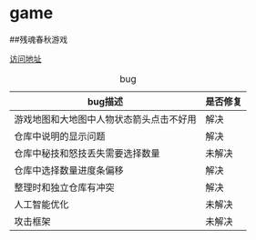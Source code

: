 # game

##残魂春秋游戏

[访问地址](http://hongming-github.github.io/game/index.html)

<table>
   <caption>bug</caption>
   <thead>
      <tr>
         <th>bug描述</th>
         <th>是否修复</th>
      </tr>
   </thead>
   <tbody>
      <tr>
         <td>游戏地图和大地图中人物状态箭头点击不好用</td>
         <td>解决</td>
      </tr>
      <tr>
         <td>仓库中说明的显示问题</td>
         <td>解决</td>
      </tr>
      <tr>
         <td>仓库中秘技和怒技丢失需要选择数量</td>
         <td>未解决</td>
      </tr>
      <tr>
         <td>仓库中选择数量进度条偏移</td>
         <td>解决</td>
      </tr>
      <tr>
         <td>整理时和独立仓库有冲突</td>
         <td>解决</td>
      </tr>
      <tr>
         <td>人工智能优化</td>
         <td>未解决</td>
      </tr>
      <tr>
         <td>攻击框架</td>
         <td>未解决</td>
      </tr>
   </tbody>
</table>
